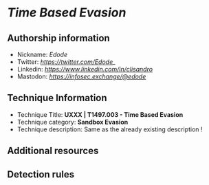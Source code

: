 # *Time Based Evasion*

## Authorship information
* Nickname: *Edode*
* Twitter: *https://twitter.com/Edode_*
* Linkedin: *https://www.linkedin.com/in/clisandro*
* Mastodon: *https://infosec.exchange/@edode*

## Technique Information
* Technique Title: **UXXX | T1497.003 - Time Based Evasion**
* Technique category: **Sandbox Evasion**
* Technique description: Same as the already existing description !

## Additional resources

## Detection rules
